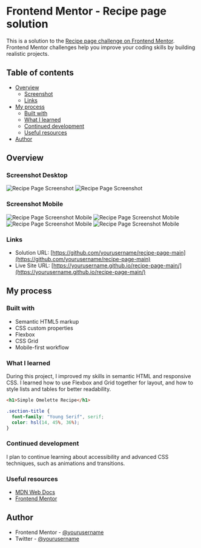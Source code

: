 # Frontend Mentor - Recipe page solution

This is a solution to the [Recipe page challenge on Frontend Mentor](https://www.frontendmentor.io/challenges/recipe-page-KiTsR8QQKm). Frontend Mentor challenges help you improve your coding skills by building realistic projects. 

## Table of contents

- [Overview](#overview)
  - [Screenshot](#screenshot)
  - [Links](#links)
- [My process](#my-process)
  - [Built with](#built-with)
  - [What I learned](#what-i-learned)
  - [Continued development](#continued-development)
  - [Useful resources](#useful-resources)
- [Author](#author)

## Overview

### Screenshot Desktop

![Recipe Page Screenshot](./assets/images/part-one-desktop.jpeg)
![Recipe Page Screenshot](./assets/images/part-two-desktop.jpeg)

### Screenshot Mobile
![Recipe Page Screenshot Mobile](./assets/images/mobile/part-one-mobile.jpeg)
![Recipe Page Screenshot Mobile](./assets/images/mobile/part-two-mobile.jpeg)
![Recipe Page Screenshot Mobile](./assets/images/mobile/part-three-mobile.jpeg)
![Recipe Page Screenshot Mobile](./assets/images/mobile/part-four-mobile.jpeg)

### Links

- Solution URL: [https://github.com/yourusername/recipe-page-main](https://github.com/yourusername/recipe-page-main)
- Live Site URL: [https://yourusername.github.io/recipe-page-main/](https://yourusername.github.io/recipe-page-main/)

## My process

### Built with

- Semantic HTML5 markup
- CSS custom properties
- Flexbox
- CSS Grid
- Mobile-first workflow

### What I learned

During this project, I improved my skills in semantic HTML and responsive CSS. I learned how to use Flexbox and Grid together for layout, and how to style lists and tables for better readability.

```html
<h1>Simple Omelette Recipe</h1>
```
```css
.section-title {
  font-family: "Young Serif", serif;
  color: hsl(14, 45%, 36%);
}
```

### Continued development

I plan to continue learning about accessibility and advanced CSS techniques, such as animations and transitions.

### Useful resources

- [MDN Web Docs](https://developer.mozilla.org/)
- [Frontend Mentor](https://www.frontendmentor.io/)

## Author

- Frontend Mentor - [@yourusername](https://www.frontendmentor.io/profile/yourusername)
- Twitter - [@yourusername](https://www.twitter.com/yourusername)
